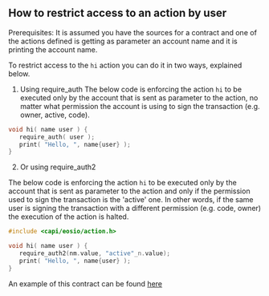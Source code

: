 ## How to restrict access to an action by user

Prerequisites: It is assumed you have the sources for a contract and one of the actions defined is getting as parameter an account name and it is printing the account name.

To restrict access to the `hi` action you can do it in two ways, explained below.

1. Using require_auth
The below code is enforcing the action `hi` to be executed only by the account that is sent as parameter to the action, no matter what permission the account is using to sign the transaction (e.g. owner, active, code).

```cpp
void hi( name user ) {
   require_auth( user );
   print( "Hello, ", name{user} );
}
```

2. Or using require_auth2

The below code is enforcing the action `hi` to be executed only by the account that is sent as parameter to the action and only if the permission used to sign the transaction is the 'active' one. In other words, if the same user is signing the transaction with a different permission (e.g. code, owner) the execution of the action is halted.

```cpp
#include <capi/eosio/action.h>

void hi( name user ) {
   require_auth2(nm.value, "active"_n.value);
   print( "Hello, ", name{user} );
}
```

An example of this contract can be found [here](https://github.com/EOSIO/eosio.cdt/blob/master/examples/hello/src/hello.cpp)
